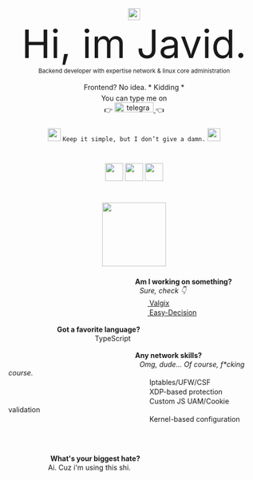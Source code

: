 <!-- BY JAVID. -->
<!-- NOT CONFIDENT ENOUGH TO DO IT YOURSELF? -->
<!-- HM?? -->
<div align="center">
  <img width="24px" src="https://media2.giphy.com/media/v1.Y2lkPTc5MGI3NjExazR2Y2hzdzdvcDM3NWR1YzBuYXkwOHJyZmxuZmFsZnV2Z3RrdXoxaiZlcD12MV9pbnRlcm5hbF9naWZfYnlfaWQmY3Q9cw/rS6hNEBJYqy3Tfo9yS/giphy.webp" /><br>
<font style="font-size: 78px" align="left">Hi, im Javid.</font>
<br><small>Backend developer with expertise network & linux core administration</small>
<br><br>Frontend? No idea. * Kidding *

<img width="100%" height="5" src="https://i.gifer.com/origin/03/03270abe66b1c66ef8832c57aa6da0c1_w200.gif">

<div align="center">
  You can type me on<br>
 👉 <a href="https://javidvalgix.t.me" target="_blank">
    <img width="78" src="https://img.shields.io/static/v1?message=Telegram&logo=telegram&label=&color=2CA5E0&logoColor=white&labelColor=&style=for-the-badge" height="20" alt="telegram logo"  />
  </a> 👈
</div>


###

<img width="26" src="https://i.pinimg.com/originals/60/08/c4/6008c47b9570086418ad740d3f2f2361.gif"> `
Keep it simple, but I don’t give a damn.
` <img width="26" src="https://i.pinimg.com/originals/60/08/c4/6008c47b9570086418ad740d3f2f2361.gif">

###

<img width="17%" height="4" src="https://i.gifer.com/origin/03/03270abe66b1c66ef8832c57aa6da0c1_w200.gif"><br>

<img width="5" height="35" src="https://i.gifer.com/origin/03/03270abe66b1c66ef8832c57aa6da0c1_w200.gif">

<img width="36" src="https://cdn3d.iconscout.com/3d/free/thumb/free-typescript-3d-icon-download-in-png-blend-fbx-gltf-file-formats--microsoft-logo-angular-language-javascript-static-type-coding-lang-pack-logos-icons-7577992.png">
<img width="36" src="https://cdn3d.iconscout.com/3d/free/thumb/free-javascript-3d-icon-download-in-png-blend-fbx-gltf-file-formats--html-logo-vue-angular-coding-lang-pack-logos-icons-7577991.png?f=webp">
<img width="36" src="https://download.services.iconscout.com/download?name=php&download=0&url=https%3A%2F%2Fdl52s1f61ry7i.cloudfront.net%2F3d%2Ffree%2Foriginal%2F7578026.png%3Ftoken%3DeyJhbGciOiJoczI1NiIsImtpZCI6ImRlZmF1bHQifQ__.eyJpc3MiOiJkbDUyczFmNjFyeTdpLmNsb3VkZnJvbnQubmV0IiwiZXhwIjoxNzM1Njc3MzUzLCJxIjpudWxsLCJpYXQiOjE3MzU0MTgxNTN9.85d19c157719ad5c533903e55dcd4b371af26639f9d83ccbaba0b0dd6001c0fa&width=500&height=500">

<img width="5" height="35" src="https://i.gifer.com/origin/03/03270abe66b1c66ef8832c57aa6da0c1_w200.gif">

</div>

###
<br>

<div align="center">
  <img align="center" width="128" src="https://images.squarespace-cdn.com/content/v1/5e5c21d72e298c7225759ded/e3c94f15-3caa-48a1-a0e9-324b9bdb01f8/Skorch+FAQ.gif"><br>
  <img width="10%" height="5" src="https://i.gifer.com/origin/03/03270abe66b1c66ef8832c57aa6da0c1_w200.gif"><br>
</div><br>

<div align="left">
  <img width="240" height="0" src="https://img.nex.az/ib/gRF6pPToM6MrNj8_1735419705.png"><img width="14" src="https://i.pinimg.com/originals/05/bb/97/05bb976075357338b67686cc6292bc33.gif"><b>Am I working on something?</b><br>
    <img width="250" height="0" src="https://img.nex.az/ib/gRF6pPToM6MrNj8_1735419705.png">
      <img width="5" height="15" src="https://i.gifer.com/origin/03/03270abe66b1c66ef8832c57aa6da0c1_w200.gif">
      <i>Sure, check 👇</i><br>
    <img width="250" height="0" src="https://img.nex.az/ib/gRF6pPToM6MrNj8_1735419705.png">
      <img width="5" height="15" src="https://i.gifer.com/origin/03/03270abe66b1c66ef8832c57aa6da0c1_w200.gif">
      <a target="_blank" href="https://github.com/valgixcenter"><img width="16" src="https://avatars.githubusercontent.com/u/187959263?s=64&v=4"> Valgix</a><br>
    <img width="250" height="0" src="https://img.nex.az/ib/gRF6pPToM6MrNj8_1735419705.png">
      <img width="5" height="15" src="https://i.gifer.com/origin/03/03270abe66b1c66ef8832c57aa6da0c1_w200.gif">
      <a target="_blank" href="https://easy-decision.com"><img width="16" src="https://easy-decision.com/icon.png"> Easy-Decision</a>
</div>

<br>

<div align="right">
  <img width="14" src="https://i.pinimg.com/originals/05/bb/97/05bb976075357338b67686cc6292bc33.gif"><b>Got a favorite language?</b><img width="240" height="0" src="https://img.nex.az/ib/gRF6pPToM6MrNj8_1735419705.png"><br>
  <img width="14" src="https://upload.wikimedia.org/wikipedia/commons/thumb/4/4c/Typescript_logo_2020.svg/2048px-Typescript_logo_2020.svg.png"> TypeScript
    <img width="5" height="15" src="https://i.gifer.com/origin/03/03270abe66b1c66ef8832c57aa6da0c1_w200.gif"><img width="250" height="0" src="https://img.nex.az/ib/gRF6pPToM6MrNj8_1735419705.png">
</div>

<br>

<div align="left">
  <img width="240" height="0" src="https://img.nex.az/ib/gRF6pPToM6MrNj8_1735419705.png"><img width="14" src="https://i.pinimg.com/originals/05/bb/97/05bb976075357338b67686cc6292bc33.gif"><b>Any network skills?</b>
    <br>
    <img width="250" height="0" src="https://img.nex.az/ib/gRF6pPToM6MrNj8_1735419705.png">
      <img width="5" height="15" src="https://i.gifer.com/origin/03/03270abe66b1c66ef8832c57aa6da0c1_w200.gif">
      <i>Omg, dude... Of course, f*cking course.</i><br>
    <img width="250" height="0" src="https://img.nex.az/ib/gRF6pPToM6MrNj8_1735419705.png">
      <img width="5" height="15" src="https://i.gifer.com/origin/03/03270abe66b1c66ef8832c57aa6da0c1_w200.gif">
      <img width="16" src="https://cdn0.iconfinder.com/data/icons/3d-dynamic-gradient/512/sheild-dynamic-gradient.png"> Iptables/UFW/CSF
    <br>
    <img width="250" height="0" src="https://img.nex.az/ib/gRF6pPToM6MrNj8_1735419705.png">
      <img width="5" height="15" src="https://i.gifer.com/origin/03/03270abe66b1c66ef8832c57aa6da0c1_w200.gif">
      <img width="16" src="https://static.vecteezy.com/system/resources/previews/013/394/753/non_2x/3d-safe-internet-cyber-security-icon-illustration-rendering-png.png"> XDP-based protection
    <br>
    <img width="250" height="0" src="https://img.nex.az/ib/gRF6pPToM6MrNj8_1735419705.png">
      <img width="5" height="15" src="https://i.gifer.com/origin/03/03270abe66b1c66ef8832c57aa6da0c1_w200.gif">
      <img width="16" src="https://static.vecteezy.com/system/resources/thumbnails/018/064/615/small/3d-check-marks-tick-marks-symbols-icon-isolated-concept-3d-render-illustration-png.png"> Custom JS UAM/Cookie validation
    <br>
    <img width="250" height="0" src="https://img.nex.az/ib/gRF6pPToM6MrNj8_1735419705.png">
      <img width="5" height="15" src="https://i.gifer.com/origin/03/03270abe66b1c66ef8832c57aa6da0c1_w200.gif">
      <img width="16" src="https://cdn3d.iconscout.com/3d/premium/thumb/processor-3d-icon-download-in-png-blend-fbx-gltf-file-formats--chip-cpu-microchip-computer-science-pack-technology-icons-5602753.png?f=webp"> Kernel-based configuration
</div>

<br><br>

<div align="right">
  <img width="14" src="https://i.pinimg.com/originals/05/bb/97/05bb976075357338b67686cc6292bc33.gif"><b>What's your biggest hate?</b><img width="240" height="0" src="https://img.nex.az/ib/gRF6pPToM6MrNj8_1735419705.png"><br>
  <img width="14" src="https://img.nex.az/ib/RF1kNTLrBkRVx1h_1735424611.png"> Ai. Cuz i'm using this shi.
    <img width="5" height="15" src="https://i.gifer.com/origin/03/03270abe66b1c66ef8832c57aa6da0c1_w200.gif"><img width="250" height="0" src="https://img.nex.az/ib/gRF6pPToM6MrNj8_1735419705.png">
</div>
